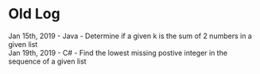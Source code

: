 # Old Log
Jan 15th, 2019 - Java - Determine if a given k is the sum of 2 numbers in a given list<br/>
Jan 19th, 2019 - C# - Find the lowest missing postive integer in the sequence of a given list<br/>
